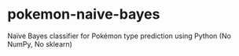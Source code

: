# pokemon-naive-bayes
Naïve Bayes classifier for Pokémon type prediction using Python (No NumPy, No sklearn)
